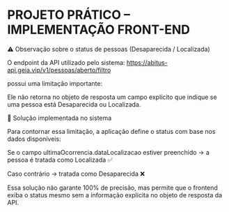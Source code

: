 # PROJETO PRÁTICO – IMPLEMENTAÇÃO FRONT-END

⚠️ Observação sobre o status de pessoas (Desaparecida / Localizada)

O endpoint da API utilizado pelo sistema:
https://abitus-api.geia.vip/v1/pessoas/aberto/filtro

possui uma limitação importante:

Ele não retorna no objeto de resposta um campo explícito que indique se uma pessoa está Desaparecida ou Localizada.

🔧 Solução implementada no sistema

Para contornar essa limitação, a aplicação define o status com base nos dados disponíveis:

Se o campo ultimaOcorrencia.dataLocalizacao estiver preenchido → a pessoa é tratada como Localizada ✅

Caso contrário → tratada como Desaparecida ❌

Essa solução não garante 100% de precisão, mas permite que o frontend exiba o status mesmo sem a informação explícita no objeto de resposta da API.

